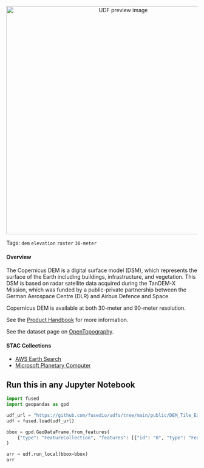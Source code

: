 <!--fused:preview-->
<p align="center"><img src="https://fused-magic.s3.us-west-2.amazonaws.com/thumbnails/udfs-staging/DEM_Tile_Example.png" width="600" alt="UDF preview image"></p>

<!--fused:tags-->
Tags: `dem` `elevation` `raster` `30-meter`

<!--fused:readme-->

#### Overview
The Copernicus DEM is a digital surface model (DSM), which represents the surface of the Earth including buildings, infrastructure, and vegetation. This DSM is based on radar satellite data acquired during the TanDEM-X Mission, which was funded by a public-private partnership between the German Aerospace Centre (DLR) and Airbus Defence and Space.


Copernicus DEM is available at both 30-meter and 90-meter resolution.


See the [Product Handbook](https://object.cloud.sdsc.edu/v1/AUTH_opentopography/www/metadata/Copernicus_metadata.pdf) for more information.

See the dataset page on [OpenTopography](https://doi.org/10.5069/G9028PQB).
#### STAC Collections
*  [AWS Earth Search](https://earth-search.aws.element84.com/v1/collections/cop-dem-glo-30)
* [Microsoft Planetary Computer](https://planetarycomputer.microsoft.com/api/stac/v1/collections/cop-dem-glo-30)


## Run this in any Jupyter Notebook

```python
import fused
import geopandas as gpd

udf_url = "https://github.com/fusedio/udfs/tree/main/public/DEM_Tile_Example"
udf = fused.load(udf_url)

bbox = gpd.GeoDataFrame.from_features(
    {"type": "FeatureCollection", "features": [{"id": "0", "type": "Feature", "properties": {"x": 1311, "y": 3164, "z": 13}, "geometry": {"type": "Polygon", "coordinates": [[[-124.1455078125, 41.77131167976406], [-124.1455078125, 41.73852846935915], [-124.189453125, 41.73852846935915], [-124.189453125, 41.77131167976406], [-124.1455078125, 41.77131167976406]]]}}]}
)

arr = udf.run_local(bbox=bbox)
arr
```
